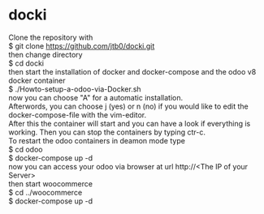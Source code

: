 # docki
Clone the repository with </br>
$ git clone https://github.com/jtb0/docki.git </br>
then change directory </br>
$ cd docki </br>
then start the installation of docker and docker-compose and the odoo v8 docker container </br>
$ ./Howto-setup-a-odoo-via-Docker.sh </br>
now you can choose "A" for a automatic installation. </br>
Afterwords, you can choose j (yes) or n (no) if you would like to edit the docker-compose-file with the vim-editor.</br>
After this the container will start and you can have a look if everything is working. Then you can stop the containers by typing ctr-c. </br>
To restart the odoo containers in deamon mode type </br>
$ cd odoo </br>
$ docker-compose up -d </br>
now you can access your odoo via browser at url http://\<The IP of your Server\> </br>
then start woocommerce </br>
$ cd ../woocommerce </br>
$ docker-compose up -d </br>
